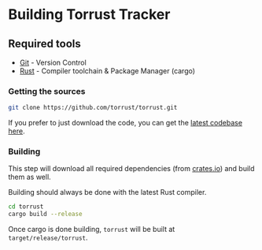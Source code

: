 # Building Torrust Tracker

## Required tools
- [Git](https://git-scm.com) - Version Control
- [Rust](https://www.rust-lang.org/) - Compiler toolchain & Package Manager (cargo)

### Getting the sources
```bash
git clone https://github.com/torrust/torrust.git
```

If you prefer to just download the code, you can get the [latest codebase here](https://github.com/torrust/torrust/archive/master.zip).

### Building
This step will download all required dependencies (from [crates.io](https://crates.io/)) and build them as well. 

Building should always be done with the latest Rust compiler.

```bash
cd torrust
cargo build --release
```

Once cargo is done building, `torrust` will be built at `target/release/torrust`.
